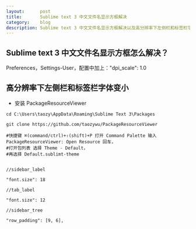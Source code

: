 ```yaml
---
layout:      post
title:       Sublime text 3 中文文件名显示方框解决
category:    blog
description: Sublime text 3 中文文件名显示方框解决以及高分辨率下左侧栏和标签栏字体变小的处理
---
```


## Sublime text 3 中文文件名显示方框怎么解决？

Preferences，Settings-User，配置中加上："dpi_scale": 1.0

## 高分辨率下左侧栏和标签栏字体变小

* 安装 PackageResourceViewer

```
cd C:\Users\taozy\AppData\Roaming\Sublime Text 3\Packages

git clone https://github.com/taozywu/PackageResourceViewer 

#快捷键 ⌘(command/ctrl)+⇧(shift)+P 打开 Command Palette 输入 PackageResourceViewer: Open Resource 回车，
#打开包列表 选择 Theme - Default，
#再选择 Default.sublimt-theme


//sidebar_label

"font.size": 18

//tab_label

"font.size": 12

//sidebar_tree

"row_padding": [9, 6],

```
